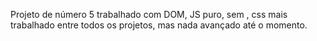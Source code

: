 Projeto de número 5 trabalhado com DOM, JS puro, sem , css mais trabalhado entre todos os projetos, mas nada avançado até o momento.